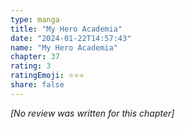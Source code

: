 ```yaml
---
type: manga
title: "My Hero Academia"
date: "2024-01-22T14:57:43"
name: "My Hero Academia"
chapter: 37
rating: 3
ratingEmoji: ⭐️⭐️⭐️
share: false
---
```


_[No review was written for this chapter]_
